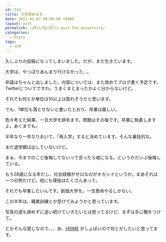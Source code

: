 ```yaml
---
id: 514
title: 大学辞めます
date: 2011-02-07 00:00:00 +0900
layout: post
permalink: /2011/02/07/i-quit-the-university/
categories:
  - Diary
tags:
  - 大学
---
```

久しぶりの投稿になってしまいました。だが、まだ生きています。

大学は、やっぱりあんまり行けなかった…。
  
卒論はちゃんと出しました。内容については、また改めてブログ書く予定です。Twitterについてですわ。うまくまとまったかよく分からないけど。
  
<!--more-->

それでも何とか単位は10以上は取れそうだと思います。
  
でも、1単位も落とせないと書いたとおり、卒業は厳しい。

色々考えた結果、一旦大学を辞めます。問題はその後です。卒業に執着しますよ。あくまでも。
  
半年なり一年なりおいて、「再入学」すると決めています。そんな裏技的な。
  
まだ退学願は出していないけど。

まぁ、今までのこと後悔してないって言ったら嘘になる。というかだいぶ後悔している。
  
もう28歳になる年だし、社会経験がゼロなのがオカシイというか。まあそれは一つの例だけど。他にも理由はたくさんあって。

それでも卒業したいんです。創価大学を。一生懸命やるしかない。
  
この半年は、職業訓練とか受けてみようかと思っています。
  
写真の道も諦めずに追い続けていきたいとは思ってるけど、まずは手に職をつけて。

とかそんな感じなので、、、あ、[HOME](http://monta.ampomtan.com/) がしょぼいので何とかしたいと思ってます。
